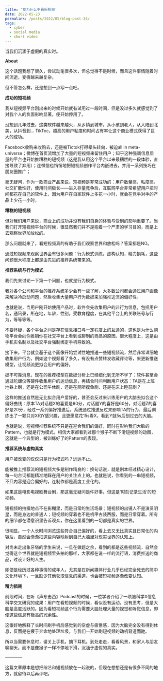 ```yaml
---
title: '我为什么不看短视频'
date: 2022-05-23
permalink: /posts/2022/05/blog-post-24/
tags:
  - cyber
  - social media
  - short video
---
```

当我们沉湎于虚假的真实时。




**About**

这个话题我想了很久，尝试动笔很多次，但总觉得不是时候，而且这件事情随着时间流逝，变得越来越复杂。

但不管怎么样，还是想到一点写一点吧。



**成功的短视频**

我从短视频平台刚出来的时候开始就有试用过一段时间，但是没过多久就感觉到了对我个人的负面影响显著，便开始停用了。



没想到几年过去，这类软件越来越火，从乡镇到城市，从小孩到老人，从大陆到北美，从抖音到... TikToc，超高的用户粘度和时间占有率让这个商业模式获得了巨大的成功。



Facebook收购来收购去，还是被Tictok打得晕头转向，被迫all in meta-universe；微博在首页流增加了大量的短视频来留住用户；知乎这种强调信息质量的平台也开始推糟糕的短视频（这是我从用这个平台以来最糟糕的一段体验，直接导致了弃用）；连微信也悄悄地把短视频创作平台内嵌进去，并用一系列技巧在朋友圈推广；



毫无疑问，作为一款商业产品来说，短视频是非常成功的：用户数量高，粘度高，社交扩散性好，使用时间极长——进入存量竞争后，互联网平台非常希望用户把时间都花在自己的软件上，因为用户在自家软件上多花一小时，就会在竞争对手的产品上少花一小时。



**糟糕的短视频**

但对我们用户来说，商业上的成功并没有我们自身的体验与受到的影响重要了。当我们打开短视频平台的时候，很显然我们并不是抱着一个严肃的学习目的，而是上去观察世界加放松的。



那么问题就来了，看短视频真的有助于我们观察世界和放松吗？答案都是NO。

通过短视频来观察世界会有很多问题：行为模式训练，虚构认知，精力损耗，这些问题很大程度上都是由先进的推荐系统带来的。



**推荐系统与行为模式**

我们先来讨论一下第一个问题，也就是行为模式。



我对各个公司和平台的推荐系统多少会有一些了解，大多数公司都会通过用户画像来解决冷启动问题，然后收集大量用户行为数据来加强推送流的偏好性。

也就是说，当用户刚开始使用产品时，软件会先收集用户的非行为信息，包括用户名，通讯录，所在地，年龄，性别，受教育程度，在其他平台上的关联账号与行为，等等等等。

不要怀疑，各个平台之间是存在信息接口与一定程度上的互通的，这也是为什么购物平台会向你推销你在社交平台上看到或聊到的商品的原因。很大程度上，这是由手机实名制以及社交平台强制绑定手机导致的。



接下来，平台就会基于这个画像开始尝试性地推送一些短视频流，然后非常详细地收集用户行为，例如这个视频看了多久，有没有点赞转发收藏评论等，来更新推送模型，让视频流更拟合用户的偏好。

据不可靠消息，现在的推荐模型在数据分析上已经细化到无所不学了：软件甚至会通过陀螺仪等硬件收集用户的运动信息，再结合时间判断用户状态：TA是在上班地铁上刷，还是在公司午休刷，还是在厕所摸鱼刷，还是在床上睡前刷？



这样的推送自然是无比拟合用户爱好的，甚至会反过来训练用户的大脑去拟合这个偏好曲线：原本TA对话题X的喜爱是80分，对话题Y的喜好是60分，对话题Z的喜好是20分，经过一系列偏好推送后，系统通过推送反过来影响TA的行为，最后训练出了一颗只对X和Y感兴趣，且更愿意花15s看X，看到Y就5s后划过去的大脑。



也就是说，短视频推荐系统不只是在迎合我们的偏好，同时在影响我们大脑的Pattern，也就是行为模式。相信大家都看到过那个猴子不断下滑短视频的动图，这就是一个典型的，被训练好了的Pattern的表现。



**推荐系统与虚构真实**

用户被改变的仅仅只是行为模式吗？远远不止。



能被推上推荐流的短视频大多是制作精良的：换句话说，就是剧本经过精心设计，每一句台词都能精准地踩在用户的关注点上的。也就是说，你看到的一串短视频，不只内容是迎合偏好的，连制作都是高度工业化的。



如果这是电影电视剧舞台剧，那这毫无疑问是件好事，但这是‘时刻记录生活’的短视频。

短视频的拍摄地点不在影棚里，而是日常的生活场景；短视频的出镜人不是演员明星，而是身边的普通人；短视频的穿着也不是机甲古装西服，而是日常穿着。所有的细节都在潜意识里告诉观众，你在这里看到的一切都是真实的世界。



很明显，一个人长时间浏览这些符合自己偏好的，看上去又无比真实且日常化的内容后，自然会渐渐把这些内容映射到自己大脑里对现实世界的认知上。



对尚未走出象牙塔的学生来说，一旦在做题之余，看到的都是这些视频流，自然会觉得这个世界就是短视频里头拍的那样，大家都在说一样的流行语，消费推送的商品，过设计好的人生。

即便是经历过各种事情的成年人，尤其是在新闻媒体行业几乎已经完全死去的简中文化环境下，一旦缺少其他获取信息的渠道，也会被短视频逐渐改变认知。



**精力损耗**

前段时间，在听《声东击西》Podcast的时候，一位学者介绍了一项脑科学X信息科学交叉研究的成果：用户在看短视频的时候，看似没有运动，没有思考，但是大脑是高度活跃的，因为看短视频这个行为需要大脑处理大量的视觉和听觉信息，即便这些信息有极高的冗余性。



这很好地解释了长时间刷手机后感觉到的空虚与疲惫感，因为大脑完全没有得到休息，反而是在疲于奔命地处理垃圾，与我们一开始刷短视频的动机背道而驰。





所以当需要休息时，请关上手机，摘下耳机，到处走走，看看风景，和家人与朋友聊聊天，而不是像猴子一样不停地下滑，沉湎于虚假的真实。



————

这篇文章原本是想把综艺和短视频放在一起说的，但现在想想还是有很多不同的地方，就留待以后再评吧。




